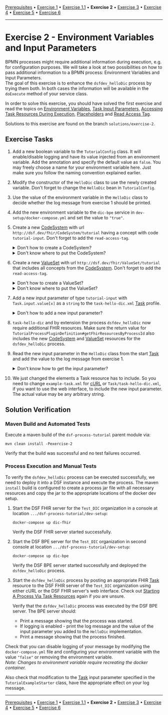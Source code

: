 [Prerequisites](prerequisites.md) • [Exercise 1](exercise-1.md) • [Exercise 1.1](exercise-1-1.md) • **Exercise 2** • [Exercise 3](exercise-3.md) • [Exercise 4](exercise-4.md) • [Exercise 5](exercise-5.md) • [Exercise 6](exercise-6.md)
___

# Exercise 2 - Environment Variables and Input Parameters
BPMN processes might require additional information during execution, e.g. for configuration purposes. 
We will take a look at two possibilities on how to pass additional information to a BPMN process: Environment Variables and Input Parameters.   
The goal of this exercise is to enhance the `dsfdev_helloDic` process by trying them both. 
In both cases the information will be available in the `doExecute` method of your service class.

In order to solve this exercise, you should have solved the first exercise and read the topics on
[Environment Variables](basic-concepts-and-guides.md#environment-variables), 
[Task Input Parameters](basic-concepts-and-guides.md#task-input-parameters),
[Accessing Task Resources During Execution](basic-concepts-and-guides.md#accessing-task-resources-during-execution),
[Placeholders](basic-concepts-and-guides.md#placeholders) and
[Read Access Tag](basic-concepts-and-guides.md#read-access-tag).

Solutions to this exercise are found on the branch `solutions/exercise-2`.


## Exercise Tasks
1. Add a new boolean variable to the `TutorialConfig` class. It will enable/disable logging and have its value injected from an environment variable. Add the annotation and specify the default value as `false`. You may freely choose a name for your environment variable here. Just make sure you follow the naming convention explained earlier.
2. Modify the constructor of the `HelloDic` class to use the newly created variable. Don't forget to change the `HelloDic` bean in `TutorialConfig`.
3. Use the value of the environment variable in the `HelloDic` class to decide whether the log message from exercise 1 should be printed.
4. Add the new environment variable to the `dic-bpe` service in `dev-setup/docker-compose.yml` and set the value to `"true"`.
5. Create a new [CodeSystem](basic-concepts-and-guides.md#codesystem) with url `http://dsf.dev/fhir/CodeSystem/tutorial` having a concept with code `tutorial-input`. Don't forget to add the `read-access-tag`.
   <details>
   <summary>Don't how to create a CodeSystem?</summary>

   Check out [this guide](basic-concepts-and-guides.md#creating-codesystems-for-the-dsf-processes).
   </details>

   <details>
   <summary>Don't know where to put the CodeSystem?</summary>
   
   `tutorial-process/src/main/resources/fhir/CodeSystem`.
   </details>

6. Create a new [ValueSet](basic-concepts-and-guides.md#valueset) with url `http://dsf.dev/fhir/ValueSet/tutorial` that includes all concepts from the [CodeSystem](basic-concepts-and-guides.md#codesystem). Don't forget to add the `read-access-tag`.
   <details>
   <summary>Don't how to create a ValueSet?</summary>

   Check out [this guide](basic-concepts-and-guides.md#creating-valuesets-for-dsf-processes).
   </details>

   <details>
   <summary>Don't know where to put the ValueSet?</summary>

   `tutorial-process/src/main/resources/fhir/ValueSet`.
   </details>

7. Add a new input parameter of type `tutorial-input` with `Task.input.value[x]` as a `string` to the `task-hello-dic.xml` [Task](http://hl7.org/fhir/R4/task.html) profile.
   <details>
   <summary>Don't how to add a new input parameter?</summary>

   Check out [this guide](basic-concepts-and-guides.md#adding-task-input-parameters-to-task-profiles).
   </details>

8. `task-hello-dic` and by extension the process `dsfdev_helloDic` now require additional FHIR resources. Make sure the return value for `TutorialProcessPluginDefinition#getFhirResourcesByProcessId` also includes the new [CodeSystem](basic-concepts-and-guides.md#codesystem) and [ValueSet](basic-concepts-and-guides.md#valueset) resources for the `dsfdev_helloDic` process.
9. Read the new input parameter in the `HelloDic` class from the start [Task](http://hl7.org/fhir/R4/task.html) and add the value to the log message from exercise 1.
   <details>
   <summary>Don't know how to get the input parameter?</summary>
   
   The `TaskHelper` instance will prove useful here. Use it in conjunction with `variables` to get the right Task resource from the BPMN process execution.
   </details>
10. We just changed the elements a Task resource has to include. So you need to change `example-task.xml` for [cURL](basic-concepts-and-guides.md#using-curl) or `Task/task-hello-dic.xml`, if you want to use the web interface, to include the new input parameter. The actual value may be any arbitrary string.

## Solution Verification
### Maven Build and Automated Tests
Execute a maven build of the `dsf-process-tutorial` parent module via:

```
mvn clean install -Pexercise-2
```

Verify that the build was successful and no test failures occurred.

### Process Execution and Manual Tests
To verify the `dsfdev_helloDic` process can be executed successfully, we need to deploy it into a DSF instance and execute the process. The maven `install` build is configured to create a process jar file with all necessary resources and copy the jar to the appropriate locations of the docker dev setup.

1. Start the DSF FHIR server for the `Test_DIC` organization in a console at location `.../dsf-process-tutorial/dev-setup`:
   ```
   docker-compose up dic-fhir
   ```
   Verify the DSF FHIR server started successfully.

2. Start the DSF BPE server for the `Test_DIC` organization in second console at location `.../dsf-process-tutorial/dev-setup`:
   ```
   docker-compose up dic-bpe
   ```
   Verify the DSF BPE server started successfully and deployed the `dsfdev_helloDic` process.

3. Start the `dsfdev_helloDic` process by posting an appropriate FHIR [Task](http://hl7.org/fhir/R4/task.html) resource to the DSF FHIR server of the `Test_DIC` organization using either cURL or the DSF FHIR server's web interface. Check out [Starting A Process Via Task Resources](basic-concepts-and-guides.md#starting-a-process-via-task-resources) again if you are unsure.

   Verify that the `dsfdev_helloDic` process was executed by the DSF BPE server. The BPE server should:
    * Print a message showing that the process was started.
    * If logging is enabled - print the log message and the value of the input parameter you added to the `HelloDic`
      implementation.
    * Print a message showing that the process finished.
    
  Check that you can disable logging of your message by modifying the `docker-compose.yml` file and configuring your environment variable with the value `"false"` or removing the environment variable.  
  _Note: Changes to environment variable require recreating the docker container._
  
  Also check that modification to the [Task](http://hl7.org/fhir/R4/task.html) input parameter specified in the `TutorialExampleStarter` class, have the appropriate effect on your log message.

___
[Prerequisites](prerequisites.md) • [Exercise 1](exercise-1.md) • [Exercise 1.1](exercise-1-1.md) • **Exercise 2** • [Exercise 3](exercise-3.md) • [Exercise 4](exercise-4.md) • [Exercise 5](exercise-5.md) • [Exercise 6](exercise-6.md)
